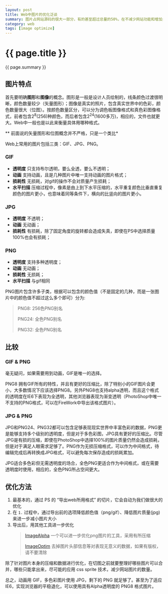 ```yaml
---
layout: post
title: Web中图片的优化泛谈
summary: 图片占网站源码的很大一部分，有的甚至超过总量的50%，在不减少网站功能和增加处理复杂度的情况下，图片优化将大有可为。这里只是根据经验对工作中优化的方式进行讨论。
category: web
tags: [image optimize]
---
```


{{ page.title }}
================

{{ page.summary }}

图片特点
--------

首先要明确**图形**和**图像**的概念。图形是一般是设计人员绘制的，线条颜色过渡很明晰，颜色数量较少（矢量图形）；图像是真实的照片，包含真实世界中的色彩，颜色数量很大（位图）。按颜色数量区分，可以分为调色板图像格式和真色彩图像格式，前者包含2<sup>8</sup>(256)种颜色，而后者包含2<sup>24</sup>(1600多万)，相应的，文件也就更大。Web中一般也是以此来衡量具体用哪种格式。

** 前面说的矢量图形和位图概念并不严格，只是一个类比*

Web上常用的图片包括三类：GIF、JPG、PNG。

### GIF

- **透明度** 只支持布尔透明，要么全透，要么不透明；
- **动画** 支持动画，且是几种图片中唯一支持动画的图片格式；
- **损耗性** 无损耗，对gif的操作不会对质量产生损耗；
- **水平扫描** 压缩过程中，像素是由上到下水平压缩的，水平重复颜色比垂直重复颜色的图片更小，也意味着同等条件下，横向的比竖向的图片更小。

### JPG

- **透明度** 不透明；
- **动画** 无动画；
- **损耗性** 有损耗，除了固定角度的旋转都会造成失真，即使在PS中选择质量100%也会有损耗；

### PNG

- **透明度** 支持多种透明度；
- **动画** 无动画；
- **损耗性** 无损耗；
- **水平扫描** 与gif相同

PNG图片包含许多子类，根据可以包含的颜色值（不是固定的几种，而是一张图片中的颜色值不超过这么多个即可）分为:

> PNG8: 256色PNG别名
>
> PNG24: 全色PNG别名
>
> PNG32: 全色PNG别名

比较
----

### GIF & PNG

毫无疑问，如果需要用到动画，GIF是唯一的选择。

PNG8 拥有GIF所有的特性，并且有更好的压缩比，除了特别小的GIF图片会更小，大多数情况下应该选择PNG8。另外PNG8也支持alpha透明，而且这个格式的透明度在IE6下表现为全透明，其他浏览器表现为渐变透明（PhotoShop中唯一不支持的PNG格式，可以在FireWork中导出该格式图片）。


### JPG & PNG

JPG和PNG24、PNG32都可以包含足够表现现实世界中丰富色彩的数据，PNG更是能够支持多个级别的透明度，但是对于多色彩图，JPG具有更好的压缩比。尽管JPG是有损的压缩，即使在PhotoShop中选择100%的图片质量仍然会造成损耗，但是对于满足人眼需求足够了。PNG作为无损压缩格式，可以作为中间格式，待编辑完成后再转换成JPG格式，可以避免每次保存造成的损耗累加。

JPG适合多色彩但无需透明度的场合，全色PNG更适合作为中间格式，或在需要透明度时使用，相应的，全色PNG所占空间更大。


优化方法
--------

1. 最基本的，通过 PS 的 “导出web所用格式” 的切片，它会自动为我们做很大的优化
2. 在 `1.` 过程中，通过导出前的选项降低颜色值（png/gif）、降低图片质量(jpg)来进一步减小图片大小
3. 导出后，用其他工具进一步优化
	> [ImageAlpha](http://pngmini.com/) 一个可以进一步优化png图片的工具，采用有所压缩
	> 
	> [ImageOptim](http://imageoptim.com/) 去掉图片头部信息等对表现无意义的数据，如果有版权，请不要清除


除了针对图片本身的压缩和数据进行优化，在切图之前就要整理好哪些图片可以合并，哪些只能拿出来，尽可能的应用 css sprite 技术，减少网站图片的数量。

总之，动画用 GIF，多色彩图片使用 JPG，剩下的 PNG 就足够了。甚至为了适应IE6，实现浏览器的平稳退化，可以使用具有Alpha透明度的 PNG8 格式图片。

